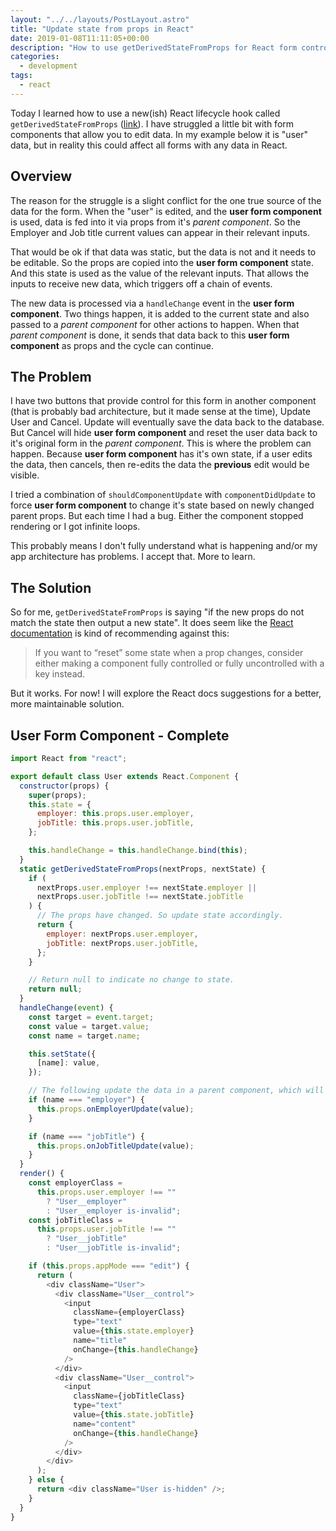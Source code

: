 ```yaml
---
layout: "../../layouts/PostLayout.astro"
title: "Update state from props in React"
date: 2019-01-08T11:11:05+00:00
description: "How to use getDerivedStateFromProps for React form controls"
categories:
  - development
tags:
  - react
---
```


Today I learned how to use a new(ish) React lifecycle hook called `getDerivedStateFromProps` ([link](https://reactjs.org/blog/2018/03/27/update-on-async-rendering.html#updating-state-based-on-props)). I have struggled a little bit with form components that allow you to edit data. In my example below it is "user" data, but in reality this could affect all forms with any data in React.

## Overview

The reason for the struggle is a slight conflict for the one true source of the data for the form. When the "user" is edited, and the **user form component** is used, data is fed into it via props from it's _parent component_. So the Employer and Job title current values can appear in their relevant inputs.

That would be ok if that data was static, but the data is not and it needs to be editable. So the props are copied into the **user form component** state. And this state is used as the value of the relevant inputs. That allows the inputs to receive new data, which triggers off a chain of events.

The new data is processed via a `handleChange` event in the **user form component**. Two things happen, it is added to the current state and also passed to a _parent component_ for other actions to happen. When that _parent component_ is done, it sends that data back to this **user form component** as props and the cycle can continue.

<!--more-->

## The Problem

I have two buttons that provide control for this form in another component (that is probably bad architecture, but it made sense at the time), Update User and Cancel. Update will eventually save the data back to the database. But Cancel will hide **user form component** and reset the user data back to it's original form in the _parent component_. This is where the problem can happen. Because **user form component** has it's own state, if a user edits the data, then cancels, then re-edits the data the **previous** edit would be visible.

I tried a combination of `shouldComponentUpdate` with `componentDidUpdate` to force **user form component** to change it's state based on newly changed parent props. But each time I had a bug. Either the component stopped rendering or I got infinite loops.

This probably means I don't fully understand what is happening and/or my app architecture has problems. I accept that. More to learn.

## The Solution

So for me, `getDerivedStateFromProps` is saying "if the new props do not match the state then output a new state". It does seem like the [React documentation](https://reactjs.org/docs/react-component.html#static-getderivedstatefromprops) is kind of recommending against this:

> If you want to “reset” some state when a prop changes, consider either making a component fully controlled or fully uncontrolled with a key instead.

But it works. For now! I will explore the React docs suggestions for a better, more maintainable solution.

## User Form Component - Complete

```javascript
import React from "react";

export default class User extends React.Component {
  constructor(props) {
    super(props);
    this.state = {
      employer: this.props.user.employer,
      jobTitle: this.props.user.jobTitle,
    };

    this.handleChange = this.handleChange.bind(this);
  }
  static getDerivedStateFromProps(nextProps, nextState) {
    if (
      nextProps.user.employer !== nextState.employer ||
      nextProps.user.jobTitle !== nextState.jobTitle
    ) {
      // The props have changed. So update state accordingly.
      return {
        employer: nextProps.user.employer,
        jobTitle: nextProps.user.jobTitle,
      };
    }

    // Return null to indicate no change to state.
    return null;
  }
  handleChange(event) {
    const target = event.target;
    const value = target.value;
    const name = target.name;

    this.setState({
      [name]: value,
    });

    // The following update the data in a parent component, which will eventually come back to this component via props.
    if (name === "employer") {
      this.props.onEmployerUpdate(value);
    }

    if (name === "jobTitle") {
      this.props.onJobTitleUpdate(value);
    }
  }
  render() {
    const employerClass =
      this.props.user.employer !== ""
        ? "User__employer"
        : "User__employer is-invalid";
    const jobTitleClass =
      this.props.user.jobTitle !== ""
        ? "User__jobTitle"
        : "User__jobTitle is-invalid";

    if (this.props.appMode === "edit") {
      return (
        <div className="User">
          <div className="User__control">
            <input
              className={employerClass}
              type="text"
              value={this.state.employer}
              name="title"
              onChange={this.handleChange}
            />
          </div>
          <div className="User__control">
            <input
              className={jobTitleClass}
              type="text"
              value={this.state.jobTitle}
              name="content"
              onChange={this.handleChange}
            />
          </div>
        </div>
      );
    } else {
      return <div className="User is-hidden" />;
    }
  }
}
```
